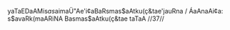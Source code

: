 yaTaEDaAMis$a s$aimaÜ"Ae'i¢aBaRsmas$aAtku(ç&tae'jauRna /
ÁaAnaAi¢a: s$avaRk(maARiNA Basmas$aAtku(ç&tae taTaA //37//